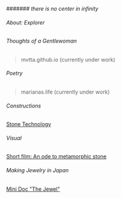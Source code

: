 ####### *there is no center in infinity*    
###### About: Explorer  

###### Thoughts of a Gentlewoman  
> mvtta.github.io (currently under work)
       
###### Poetry  
> marianas.life (currently under work)

###### Constructions
[Stone Technology](https://youtu.be/PcYyy3SopGg?si=RPLXKK46cF2AiO7l)

###### Visual  
[Short film: An ode to metamorphic stone](https://youtu.be/Yv6VzXbFyrY?si=kETFDWPazqoCifnT)  

###### Making Jewelry in Japan
[Mini Doc "The Jewel"](https://youtu.be/dV8szcNGzgo?si=EDN8EaxEI3Ll4q3f)

                        
                        
                     
